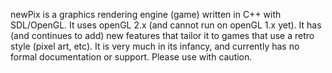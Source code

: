 newPix is a graphics rendering engine (game) written in C++ with SDL/OpenGL. It uses openGL 2.x (and cannot run on openGL 1.x yet). It has (and continues to add) new features that tailor it to games that use a retro style (pixel art, etc). It is very much in its infancy, and currently has no formal documentation or support. Please use with caution.